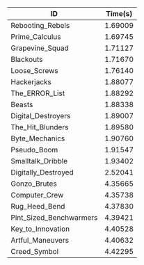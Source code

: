 |ID|Time(s)|
|-|-|
|Rebooting_Rebels|1.69009|
|Prime_Calculus|1.69745|
|Grapevine_Squad|1.71127|
|Blackouts|1.71670|
|Loose_Screws|1.76140|
|Hackerjacks|1.88077|
|The_ERROR_List|1.88292|
|Beasts|1.88338|
|Digital_Destroyers|1.89007|
|The_Hit_Blunders|1.89580|
|Byte_Mechanics|1.90760|
|Pseudo_Boom|1.91547|
|Smalltalk_Dribble|1.93402|
|Digitally_Destroyed|2.52041|
|Gonzo_Brutes|4.35665|
|Computer_Crew|4.35738|
|Rug_Heed_Bend|4.37830|
|Pint_Sized_Benchwarmers|4.39421|
|Key_to_Innovation|4.40528|
|Artful_Maneuvers|4.40632|
|Creed_Symbol|4.42295|

